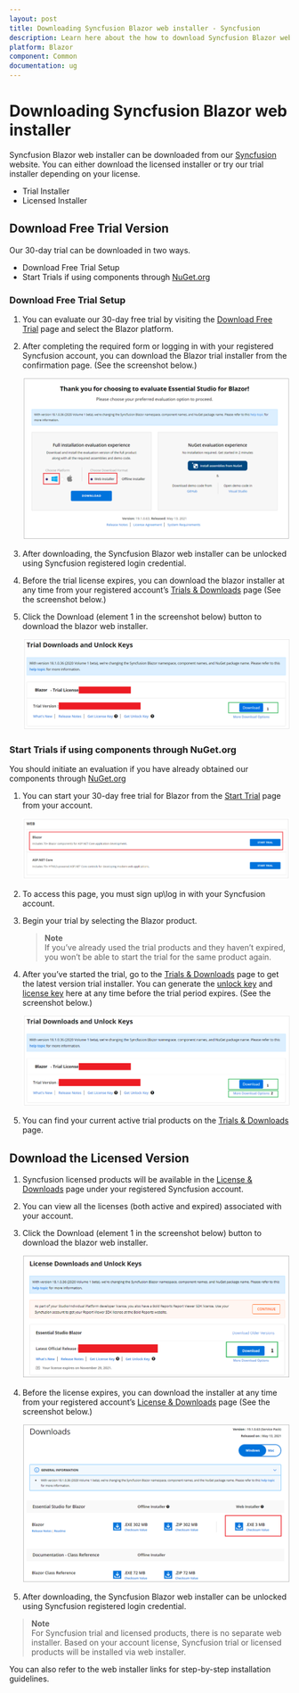```yaml
---
layout: post
title: Downloading Syncfusion Blazor web installer - Syncfusion
description: Learn here about the how to download Syncfusion Blazor web installer from our syncfusion website with license.
platform: Blazor
component: Common
documentation: ug
---
```


# Downloading Syncfusion Blazor web installer

Syncfusion Blazor web installer can be downloaded from our [Syncfusion](https://www.syncfusion.com/blazor-components) website. You can either download the licensed installer or try our trial installer depending on your license.

* Trial Installer
* Licensed Installer

## Download Free Trial Version

Our 30-day trial can be downloaded in two ways.

* Download Free Trial Setup
* Start Trials if using components through [NuGet.org](https://www.nuget.org/packages?q=syncfusion)

### Download Free Trial Setup

1. You can evaluate our 30-day free trial by visiting the [Download Free Trial](https://www.syncfusion.com/downloads) page and select the Blazor platform.

2. After completing the required form or logging in with your registered Syncfusion account, you can download the Blazor trial installer from the confirmation page. (See the screenshot below.)

   ![Trial Confirmation](images/blazor-web-trial.png)

3. After downloading, the Syncfusion Blazor web installer can be unlocked using Syncfusion registered login credential.

4. Before the trial license expires, you can download the blazor installer at any time from your registered account’s [Trials & Downloads](https://www.syncfusion.com/account/manage-trials/downloads) page (See the screenshot below.)

5. Click the Download (element 1 in the screenshot below) button to download the blazor web installer.

   ![Trial Downlaod Online Installer](images/start-trial-download-installer-1.png)

### Start Trials if using components through NuGet.org

You should initiate an evaluation if you have already obtained our components through [NuGet.org](https://www.nuget.org/packages?q=syncfusion)

1. You can start your 30-day free trial for Blazor from the [Start Trial](https://www.syncfusion.com/account/manage-trials/start-trials) page from your account.

   ![Trial Download](images/start-trial-download.png)

2. To access this page, you must sign up\log in with your Syncfusion account.

3. Begin your trial by selecting the Blazor product.

   > **Note** <br /> If you’ve already used the trial products and they haven’t expired, you won’t be able to start the trial for the same product again.

4. After you’ve started the trial, go to the [Trials & Downloads](https://www.syncfusion.com/account/manage-trials/downloads) page to get the latest version trial installer. You can generate the [unlock key](https://www.syncfusion.com/kb/8069/how-to-generate-unlock-key-for-essentials-studio-products) and [license key](https://blazor.syncfusion.com/documentation/getting-started/license-key/how-to-generate) here at any time before the trial period expires. (See the screenshot below.)

   ![Start Trial download](images/start-trial-download-installer.png)

5. You can find your current active trial products on the [Trials & Downloads](https://www.syncfusion.com/account/manage-trials/downloads) page.

## Download the Licensed Version

1. Syncfusion licensed products will be available in the [License & Downloads](https://www.syncfusion.com/account/downloads) page under your registered Syncfusion account.

2. You can view all the licenses (both active and expired) associated with your account.

3. Click the Download (element 1 in the screenshot below) button to download the blazor web installer.

   ![License Download Installer](images/blazor-license-download-installer.png)

4. Before the license expires, you can download the installer at any time from your registered account’s [License & Downloads](https://www.syncfusion.com/account/downloads) page (See the screenshot below.)

   ![License Download Installer](images/blazor-web-installer-license.png)

5. After downloading, the Syncfusion Blazor web installer can be unlocked using Syncfusion registered login credential.

> **Note** <br /> For Syncfusion trial and licensed products, there is no separate web installer. Based on your account license, Syncfusion trial or licensed products will be installed via web installer.

You can also refer to the web installer links for step-by-step installation guidelines.